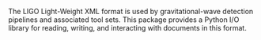 The LIGO Light-Weight XML format is used by gravitational-wave detection pipelines and associated tool sets.  This package provides a Python I/O library for reading, writing, and interacting with documents in this format.
